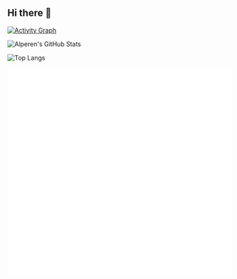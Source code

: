 ## Hi there 👋
<!--
**AlperenSamurlu/AlperenSamurlu** is a ✨ *special* ✨ repository because its `README.md` (this file) appears on your GitHub profile.
Here are some ideas to get you started:
- 🔭 I'm currently working on ...
- 🌱 I'm currently learning ...
- 👯 I'm looking to collaborate on ...
- 🤔 I'm looking for help with ...
- 💬 Ask me about ...
- 📫 How to reach me: ...
- 😄 Pronouns: ...
- ⚡ Fun fact: ...
-->

<!-- GitHub Activity Graph -->
[![Activity Graph](https://github-readme-activity-graph.vercel.app/graph?username=AlperenSamurlu&theme=rogue)](https://github.com/ashutosh00710/github-readme-activity-graph)

<!-- GitHub Stats -->
![Alperen's GitHub Stats](https://github-readme-stats.vercel.app/api?username=AlperenSamurlu&show_icons=true&theme=tokyonight&hide_title=false&hide_border=true)

<!-- Top Languages from GitHub Stats -->
![Top Langs](https://github-readme-stats.vercel.app/api/top-langs/?username=AlperenSamurlu&layout=compact&theme=tokyonight&hide=Jupyter%20Notebook)

<!-- GitHub Metrics (includes detailed language analysis) -->
![Metrics](https://raw.githubusercontent.com/AlperenSamurlu/AlperenSamurlu/master/github-metrics.svg?token=GITHUB_TOKEN)
